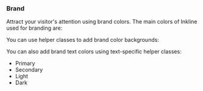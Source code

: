 ### Brand
Attract your visitor's attention using brand colors. The main colors of Inkline used for branding are:

<i-code-preview title="Brand Color Background" link="https://github.com/inkline/inkline/blob/master/src/css/config/_colors.styl">

<i-row>
    <i-column xs="3">
        <color-box type="primary" title="Primary" description="#178bb2"></color-box>
    </i-column>
    <i-column xs="3">
        <color-box type="secondary" title="Secondary" description="#5d65b9"></color-box>
    </i-column>
    <i-column xs="3">
        <color-box type="light" title="Light" description="#e9ecef"></color-box>
    </i-column>
    <i-column xs="3">
        <color-box type="dark" title="Dark" description="#212529"></color-box>
    </i-column>
</i-row>

You can use helper classes to add brand color backgrounds:

<template slot="html">

~~~html
<div class="_background-primary"></div>
<div class="_background-secondary"></div>
<div class="_background-light"></div>
<div class="_background-dark"></div>
~~~

</template>
</i-code-preview>

You can also add brand text colors using text-specific helper classes:

<i-code-preview title="Brand Color Text" link="https://github.com/inkline/inkline/blob/master/src/css/config/_colors.styl">

<ul class="-inline">
    <li class="_text-primary">Primary</li>
    <li class="_text-secondary">Secondary</li>
    <li class="_text-light">Light</li>
    <li class="_text-dark">Dark</li>
</ul>

<template slot="html">

~~~html
<p class="_text-primary"></p>
<p class="_text-secondary"></p>
<p class="_text-light"></p>
<p class="_text-dark"></p>
~~~

</template>
</i-code-preview>
